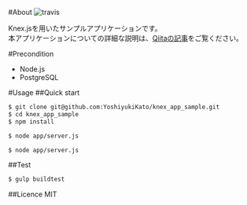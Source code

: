 #About
![travis](https://travis-ci.org/YoshiyukiKato/knex_app_sample.svg?branch=master)

Knex.jsを用いたサンプルアプリケーションです。  
本アプリケーションについての詳細な説明は、[Qiitaの記事]()をご覧ください。

#Precondition

* Node.js
* PostgreSQL

#Usage
##Quick start

```sh
$ git clone git@github.com:YoshiyukiKato/knex_app_sample.git
$ cd knex_app_sample
$ npm install
```

```sh
$ node app/server.js
```

```sh
$ node app/server.js
```

##Test

```sh
$ gulp buildtest
```

##Licence
MIT